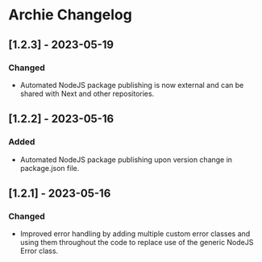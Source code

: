 # Archie Changelog

## [1.2.3] - 2023-05-19

### Changed

- Automated NodeJS package publishing is now external and can be shared with Next and other repositories.

## [1.2.2] - 2023-05-16

### Added

- Automated NodeJS package publishing upon version change in package.json file.

## [1.2.1] - 2023-05-16

### Changed

- Improved error handling by adding multiple custom error classes and using them throughout the code to replace use of
  the generic NodeJS Error class.

